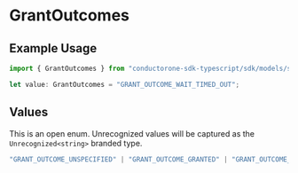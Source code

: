 # GrantOutcomes

## Example Usage

```typescript
import { GrantOutcomes } from "conductorone-sdk-typescript/sdk/models/shared";

let value: GrantOutcomes = "GRANT_OUTCOME_WAIT_TIMED_OUT";
```

## Values

This is an open enum. Unrecognized values will be captured as the `Unrecognized<string>` branded type.

```typescript
"GRANT_OUTCOME_UNSPECIFIED" | "GRANT_OUTCOME_GRANTED" | "GRANT_OUTCOME_DENIED" | "GRANT_OUTCOME_ERROR" | "GRANT_OUTCOME_CANCELLED" | "GRANT_OUTCOME_WAIT_TIMED_OUT" | Unrecognized<string>
```